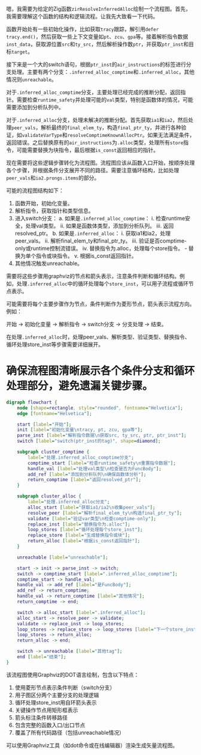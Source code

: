嗯，我需要为给定的Zig函数`zirResolveInferredAlloc`绘制一个流程图。首先，我需要理解这个函数的结构和逻辑流程。让我先大致看一下代码。

函数开始处有一些初始化操作，比如获取`tracy`跟踪，解引用`defer tracy.end()`，然后获取一些上下文变量如`pt`、`zcu`、`gpa`等。接着解析指令数据`inst_data`，获取源位置`src`和`ty_src`，然后解析操作数`ptr`，并获取`ptr_inst`和目标`target`。

接下来是一个大的switch语句，根据`ptr_inst`的`air_instructions`的标签进行分支处理。主要有两个分支：`.inferred_alloc_comptime`和`.inferred_alloc`，其他情况则`unreachable`。

对于`.inferred_alloc_comptime`分支，主要处理已经完成的推断分配，返回指针。需要检查`runtime_safety`并处理可能的`val`类型，特别是函数体的情况，可能需要添加到分析队列中。

对于`.inferred_alloc`分支，处理未解决的推断分配。首先获取`ia1`和`ia2`，然后处理`peer_vals`，解析最终的`final_elem_ty`，构造`final_ptr_ty`，并进行各种验证，如`validateVarType`和`resolveComptimeKnownAllocPtr`。如果无法满足条件，返回错误。之后替换原有的`air_instructions`为`.alloc`类型，处理所有`store`指令，可能需要替换为块指令，最后根据`is_const`返回相应的指针。

现在需要将这些逻辑步骤转化为流程图。流程图应该从函数入口开始，按顺序处理各个步骤，并根据条件分支展开不同的路径。需要注意循环结构，比如处理`peer_vals`和`ia2.prongs.items`的部分。

可能的流程图结构如下：

1. 函数开始，初始化变量。
2. 解析指令，获取指针和类型信息。
3. 进入switch分支：
   a. 如果是`.inferred_alloc_comptime`：
      i. 检查runtime安全，处理val类型。
      ii. 如果是函数体类型，添加到分析队列。
      iii. 返回resolved_ptr。
   b. 如果是`.inferred_alloc`：
      i. 获取ia1和ia2，处理peer_vals。
      ii. 解析final_elem_ty和final_ptr_ty。
      iii. 验证是否comptime-only或runtime控制流错误。
      iv. 替换指令为.alloc，处理每个store指令。
         - 替换为单个指令或块指令。
      v. 根据is_const返回指针。
4. 其他情况触发unreachable。

需要将这些步骤用graphviz的节点和箭头表示，注意条件判断和循环结构。例如，处理`.inferred_alloc`中的循环处理每个`store_inst`，可以用子流程或循环节点表示。

可能需要将每个主要步骤作为节点，条件判断作为菱形节点，箭头表示流程方向。例如：

开始 -> 初始化变量 -> 解析指令 -> switch分支 -> 分支处理 -> 结束。

在处理`.inferred_alloc`时，处理peer_vals、解析类型、验证类型、替换指令、循环处理store_inst等步骤需要详细展开。

确保流程图清晰展示各个条件分支和循环处理部分，避免遗漏关键步骤。
================================================
```dot
digraph flowchart {
    node [shape=rectangle, style="rounded", fontname="Helvetica"];
    edge [fontname="Helvetica"];

    start [label="开始"];
    init [label="初始化变量\ntracy, pt, zcu, gpa等"];
    parse_inst [label="解析指令数据\n获取src, ty_src, ptr, ptr_inst"];
    switch [label="switch(ptr_inst的tag)", shape=diamond];

    subgraph cluster_comptime {
        label="处理.inferred_alloc_comptime分支";
        comptime_start [label="检查runtime_safety\n重置指令数据"];
        handle_val [label="处理val类型\n检查是否为FuncBody"];
        add_ref [label="添加到分析队列\n确保函数体分析"];
        return_comptime [label="返回resolved_ptr"];
    }

    subgraph cluster_alloc {
        label="处理.inferred_alloc分支";
        alloc_start [label="获取ia1/ia2\n收集peer_vals"];
        resolve_peer [label="解析final_elem_ty\n构造final_ptr_ty"];
        validate [label="验证var类型\n检查comptime-only"];
        replace_inst [label="替换指令为.alloc"];
        loop_stores [label="循环处理每个store_inst"];
        replace_store [label="生成替换指令或块"];
        return_alloc [label="根据is_const返回指针"];
    }

    unreachable [label="unreachable"];

    start -> init -> parse_inst -> switch;
    switch -> comptime_start [label=".inferred_alloc_comptime"];
    comptime_start -> handle_val;
    handle_val -> add_ref [label="是FuncBody"];
    add_ref -> return_comptime;
    handle_val -> return_comptime [label="其他情况"];
    return_comptime -> end;

    switch -> alloc_start [label=".inferred_alloc"];
    alloc_start -> resolve_peer -> validate;
    validate -> replace_inst -> loop_stores;
    loop_stores -> replace_store -> loop_stores [label="下一个store_inst"];
    loop_stores -> return_alloc;
    return_alloc -> end;

    switch -> unreachable [label="其他tag"];
    end [label="结束"];
}
``` 

该流程图使用Graphviz的DOT语言绘制，包含以下特点：

1. 使用菱形节点表示条件判断（switch分支）
2. 用子图区分两个主要分支的处理逻辑
3. 循环处理store_inst用自环箭头表示
4. 关键操作节点用矩形框表示
5. 箭头标注条件转移路径
6. 包含完整的函数入口/出口节点
7. 覆盖了所有代码路径（包括unreachable情况）

可以使用Graphviz工具（如dot命令或在线编辑器）渲染生成矢量流程图。